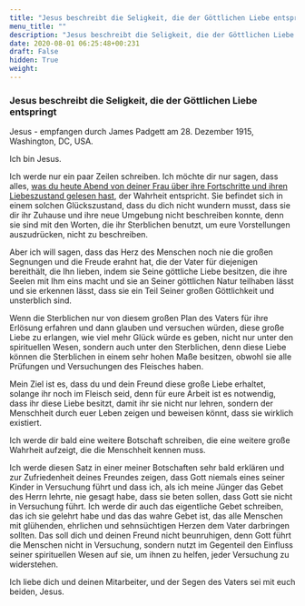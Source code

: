 ```yaml
---
title: "Jesus beschreibt die Seligkeit, die der Göttlichen Liebe entspringt"
menu_title: ""
description: "Jesus beschreibt die Seligkeit, die der Göttlichen Liebe entspringt"
date: 2020-08-01 06:25:48+00:231
draft: False
hidden: True
weight:
---
```

### Jesus beschreibt die Seligkeit, die der Göttlichen Liebe entspringt

Jesus - empfangen durch James Padgett am 28. Dezember 1915, Washington, DC, USA.

Ich bin Jesus.

Ich werde nur ein paar Zeilen schreiben. Ich möchte dir nur sagen, dass alles, [was du heute Abend von deiner Frau über ihre Fortschritte und ihren Liebeszustand gelesen hast](/padgett-botschaften/padgett-botschaften-in-reihenfolge-des-datums/padgett-botschaften-1915-september-dezember/helen-padgett-erreicht-die-dritte-goettliche-sphaere-jep-helen-padgett-28-dezember-1915/), der Wahrheit entspricht. Sie befindet sich in einem solchen Glückszustand, dass du dich nicht wundern musst, dass sie dir ihr Zuhause und ihre neue Umgebung nicht beschreiben konnte, denn sie sind mit den Worten, die ihr Sterblichen benutzt, um eure Vorstellungen auszudrücken, nicht zu beschreiben.

Aber ich will sagen, dass das Herz des Menschen noch nie die großen Segnungen und die Freude erahnt hat, die der Vater für diejenigen bereithält, die Ihn lieben, indem sie Seine göttliche Liebe besitzen, die ihre Seelen mit Ihm eins macht und sie an Seiner göttlichen Natur teilhaben lässt und sie erkennen lässt, dass sie ein Teil Seiner großen Göttlichkeit und unsterblich sind.

Wenn die Sterblichen nur von diesem großen Plan des Vaters für ihre Erlösung erfahren und dann glauben und versuchen würden, diese große Liebe zu erlangen, wie viel mehr Glück würde es geben, nicht nur unter den spirituellen Wesen, sondern auch unter den Sterblichen, denn diese Liebe können die Sterblichen in einem sehr hohen Maße besitzen, obwohl sie alle Prüfungen und Versuchungen des Fleisches haben.

Mein Ziel ist es, dass du und dein Freund diese große Liebe erhaltet, solange ihr noch im Fleisch seid, denn für eure Arbeit ist es notwendig, dass ihr diese Liebe besitzt, damit ihr sie nicht nur lehren, sondern der Menschheit durch euer Leben zeigen und beweisen könnt, dass sie wirklich existiert.

Ich werde dir bald eine weitere Botschaft schreiben, die eine weitere große Wahrheit aufzeigt, die die Menschheit kennen muss.

Ich werde diesen Satz in einer meiner Botschaften sehr bald erklären und zur Zufriedenheit deines Freundes zeigen, dass Gott niemals eines seiner Kinder in Versuchung führt und dass ich, als ich meine Jünger das Gebet des Herrn lehrte, nie gesagt habe, dass sie beten sollen, dass Gott sie nicht in Versuchung führt. Ich werde dir auch das eigentliche Gebet schreiben, das ich sie gelehrt habe und das das wahre Gebet ist, das alle Menschen mit glühenden, ehrlichen und sehnsüchtigen Herzen dem Vater darbringen sollten. Das soll dich und deinen Freund nicht beunruhigen, denn Gott führt die Menschen nicht in Versuchung, sondern nutzt im Gegenteil den Einfluss seiner spirituellen Wesen auf sie, um ihnen zu helfen, jeder Versuchung zu widerstehen.

Ich liebe dich und deinen Mitarbeiter, und der Segen des Vaters sei mit euch beiden, Jesus.
